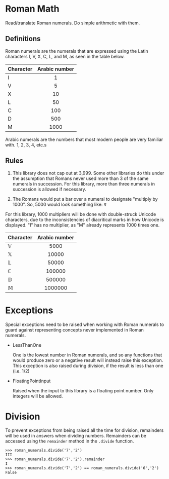 # Roman Math

Read/translate Roman numerals. Do simple arithmetic with them.

## Definitions

Roman numerals are the numerals that are expressed using the Latin characters
I, V, X, C, L, and M, as seen in the table below.

| Character     | Arabic number  |
| ------------- |:--------------:|
| I             | 1              |
| V             | 5              |
| X             | 10             |
| L             | 50             |
| C             | 100            |
| D             | 500            |
| M             | 1000           |

Arabic numerals are the numbers that most modern people are very familiar with.
1, 2, 3, 4, etc.s


## Rules

1. This library does not cap out at 3,999. Some other libraries do this under the
assumption that Romans never used more than 3 of the same numerals in succession.
For this library, more than three numerals in succession is allowed if necessary.

2. The Romans would put a bar over a numeral to designate "multiply by 1000". So,
5000 would look something like: `⊽`

For this library, 1000 multipliers will be done with double-struck Unicode
characters, due to the inconsistencies of diacritical marks in how Unicode is
displayed. "I" has no multiplier, as "M" already represents 1000 times one.

| Character     | Arabic number  |
| ------------- |:--------------:|
| 𝕍             | 5000           |
| 𝕏             | 10000          |
| 𝕃             | 50000          |
| ℂ             | 100000         |
| 𝔻             | 500000         |
| 𝕄             | 1000000         |

# Exceptions

Special exceptions need to be raised when working with Roman numerals to guard
against representing concepts never implemented in Roman numerals.

 - LessThanOne

   One is the lowest number in Roman numerals, and so any functions that would produce
   zero or a negative result will instead raise this exception. This exception is
   also raised during division, if the result is less than one (i.e. 1/2)

 - FloatingPointInput

   Raised when the input to this library is a floating point number. Only integers
   will be allowed.


# Division

To prevent exceptions from being raised all the time for division, remainders will
be used in answers when dividing numbers.  Remainders can be accessed using the
`remainder` method in the `.divide` function.

```
>>> roman_numerals.divide('7','2')
III
>>> roman_numerals.divide('7','2').remainder
I
>>> roman_numerals.divide('7','2') == roman_numerals.divide('6','2')
False



```
